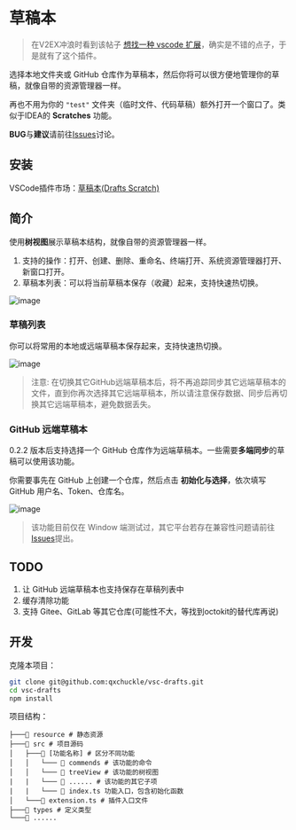# 草稿本
> 在V2EX冲浪时看到该帖子 [想找一种 vscode 扩展](https://www.v2ex.com/t/1033986)，确实是不错的点子，于是就有了这个插件。

选择本地文件夹或 GitHub 仓库作为草稿本，然后你将可以很方便地管理你的草稿，就像自带的资源管理器一样。

再也不用为你的 `"test"` 文件夹（临时文件、代码草稿）额外打开一个窗口了。类似于IDEA的 **Scratches** 功能。

**BUG**与**建议**请前往[Issues](https://github.com/qxchuckle/vsc-drafts/issues)讨论。

## 安装
VSCode插件市场：[草稿本(Drafts Scratch)](https://marketplace.visualstudio.com/items?itemName=qcqx.qx-drafts)

## 简介
使用**树视图**展示草稿本结构，就像自带的资源管理器一样。
1. 支持的操作：打开、创建、删除、重命名、终端打开、系统资源管理器打开、新窗口打开。
2. 草稿本列表：可以将当前草稿本保存（收藏）起来，支持快速热切换。

![image](https://github.com/qxchuckle/vsc-drafts/assets/55614189/057aec64-cd1d-412f-b585-7b31142d2d32)

### 草稿列表
你可以将常用的本地或远端草稿本保存起来，支持快速热切换。

![image](https://github.com/qxchuckle/vsc-drafts/assets/55614189/40f0ec9e-8f18-4471-9fbb-01cde0b768f8)

> 注意: 在切换其它GitHub远端草稿本后，将不再追踪同步其它远端草稿本的文件，直到你再次选择其它远端草稿本，所以请注意保存数据、同步后再切换其它远端草稿本，避免数据丢失。

### GitHub 远端草稿本
0.2.2 版本后支持选择一个 GitHub 仓库作为远端草稿本。一些需要**多端同步**的草稿可以使用该功能。

你需要事先在 GitHub 上创建一个仓库，然后点击 **初始化与选择**，依次填写 GitHub 用户名、Token、仓库名。

![image](https://github.com/qxchuckle/vsc-drafts/assets/55614189/e4a1efe7-dfb3-4f48-857d-19d91fb504e3)

> 该功能目前仅在 Window 端测试过，其它平台若存在兼容性问题请前往[Issues](https://github.com/qxchuckle/vsc-drafts/issues)提出。

## TODO
1. 让 GitHub 远端草稿本也支持保存在草稿列表中
2. 缓存清除功能
3. 支持 Gitee、GitLab 等其它仓库(可能性不大，等找到octokit的替代库再说)

## 开发
克隆本项目：

```bash
git clone git@github.com:qxchuckle/vsc-drafts.git
cd vsc-drafts
npm install
```

项目结构：

```
├───📁 resource # 静态资源
├───📁 src # 项目源码
│   ├───📁 [功能名称] # 区分不同功能
│   │   └─── 📁 commends # 该功能的命令
│   │   └─── 📁 treeView # 该功能的树视图
|   |   └─── 📁 ...... # 该功能的其它子项
|   |   └─── 📄 index.ts 功能入口，包含初始化函数
│   └───📄 extension.ts # 插件入口文件
├───📁 types # 定义类型
└───📄 ......
```















